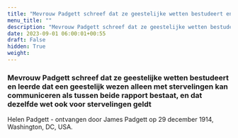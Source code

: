 ```yaml
---
title: "Mevrouw Padgett schreef dat ze geestelijke wetten bestudeert en leerde dat een geestelijk wezen alleen met stervelingen kan communiceren als tussen beide rapport bestaat, en dat dezelfde wet ook voor stervelingen geldt"
menu_title: ""
description: "Mevrouw Padgett schreef dat ze geestelijke wetten bestudeert en leerde dat een geestelijk wezen alleen met stervelingen kan communiceren als tussen beide rapport bestaat, en dat dezelfde wet ook voor stervelingen geldt"
date: 2023-09-01 06:00:01+00:55
draft: False
hidden: True
weight:
---
```

### Mevrouw Padgett schreef dat ze geestelijke wetten bestudeert en leerde dat een geestelijk wezen alleen met stervelingen kan communiceren als tussen beide rapport bestaat, en dat dezelfde wet ook voor stervelingen geldt

Helen Padgett - ontvangen door James Padgett op 29 december 1914, Washington, DC, USA.
